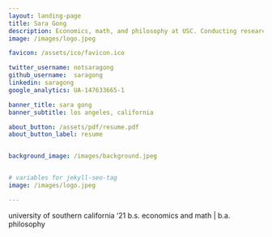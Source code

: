 ```yaml
---
layout: landing-page
title: Sara Gong
description: Economics, math, and philosophy at USC. Conducting research on entrepreneurial decision-making at Columbia Business School. Los Angeles, California.
image: /images/logo.jpeg

favicon: /assets/ico/favicon.ico

twitter_username: notsaragong
github_username:  saragong
linkedin: saragong
google_analytics: UA-147633665-1

banner_title: sara gong
banner_subtitle: los angeles, california

about_button: /assets/pdf/resume.pdf
about_button_label: resume


background_image: /images/background.jpeg


# variables for jekyll-seo-tag
image: /images/logo.jpeg

---
```


university of southern california ‘21
b.s. economics and math | b.a. philosophy
